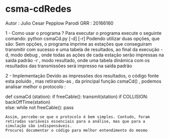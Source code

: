 # csma-cdRedes

Autor : Julio Cesar Pepplow Parodi
GRR : 20166160


1 - Como usar o programa ?
Para executar o programa execute o seguinte comando:
		python csmaCd.py [-d] [-r]
	Podendo utilizar duas opções, que são:
    Sem opções, o programa imprime as estações que conseguiram transmitir com sucesso e uma tabela de resultados, ao final da execução
		-d, modo debug , onde todas as ações de cada estação serão impressas na saída padrão
		-r , modo resultado, onde uma tabela dinâmica com os resultados das transmissões será impresso na saída padrão


2 - Implementação
	Devido as impressões dos resultados, o código fonte esta poluido , mas retirando-as , da principal função csmaCd() , podemos analisar melhor o protocolo :

def csmaCd (station):
        		if freeCable():
            		transmit(station)
           			 if COLLISION:
                			backOffTime(station)  
        			else:
            			while  not freeCable():
					pass

	Assim, percebe-se que o protocolo é bem simples. Contudo, foram retiradas variáveis essenciais para a análise, mas que para a simulação são indispensáveis.
	Procurei documentar o código para melhor entendimento do mesmo
